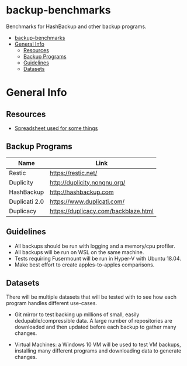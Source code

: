 # backup-benchmarks
Benchmarks for HashBackup and other backup programs.

- [backup-benchmarks](#backup-benchmarks)
- [General Info](#general-info)
  - [Resources](#resources)
  - [Backup Programs](#backup-programs)
  - [Guidelines](#guidelines)
  - [Datasets](#datasets)

# General Info

## Resources
- [Spreadsheet used for some things](https://docs.google.com/spreadsheets/d/1lhG4BlRDmIAaWCvJH8_Xeh_AYj9SynP9T_TGcmwTGcQ/edit#gid=2101403833)

## Backup Programs
| Name          | Link                                 |
|---------------|--------------------------------------|
| Restic        | https://restic.net/                  |
| Duplicity     | http://duplicity.nongnu.org/         |
| HashBackup    | http://hashbackup.com                |
| Duplicati 2.0 | https://www.duplicati.com/           |
| Duplicacy     | https://duplicacy.com/backblaze.html |

## Guidelines
- All backups should be run with logging and a memory/cpu profiler.
- All backups will be run on WSL on the same machine.
- Tests requiring Fusermount will be run in Hyper-V with Ubuntu 18.04.
- Make best effort to create apples-to-apples comparisons.

## Datasets
There will be multiple datasets that will be tested with to see how each program handles different use-cases.

- Git mirror to test backing up millions of small, easily dedupable/compressible data. A large number of repositories are downloaded and then updated before each backup to gather many changes.

- Virtual Machines: a Windows 10 VM will be used to test VM backups, installing many different programs and downloading data to generate changes.

